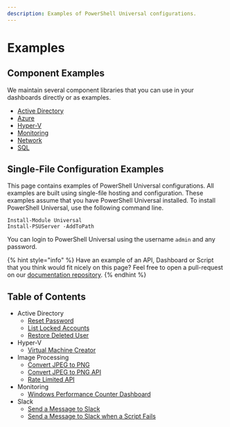 ```yaml
---
description: Examples of PowerShell Universal configurations.
---
```


# Examples

## Component Examples

We maintain several component libraries that you can use in your dashboards directly or as examples. 

* [Active Directory](https://github.com/ironmansoftware/powershell-universal/blob/master/Components/ActiveDirectory/UniversalDashboard.ActiveDirectory.psm1)
* [Azure](https://github.com/ironmansoftware/powershell-universal/tree/master/Components/Azure) 
* [Hyper-V](https://github.com/ironmansoftware/powershell-universal/tree/master/Components/Hyper-V) 
* [Monitoring](https://github.com/ironmansoftware/powershell-universal/tree/master/Components/Monitoring)
* [Network](https://github.com/ironmansoftware/powershell-universal/tree/master/Components/Network)
* [SQL](https://github.com/ironmansoftware/powershell-universal/tree/master/Components/SQL)

## Single-File Configuration Examples 

This page contains examples of PowerShell Universal configurations. All examples are built using single-file hosting and configuration. These examples assume that you have PowerShell Universal installed. To install PowerShell Universal, use the following command line. 

```text
Install-Module Universal
Install-PSUServer -AddToPath
```

You can login to PowerShell Universal using the username `admin` and any password. 

{% hint style="info" %}
Have an example of an API, Dashboard or Script that you think would fit nicely on this page? Feel free to open a pull-request on our [documentation repository](https://github.com/ironmansoftware/universal-docs). 
{% endhint %}

## Table of Contents

* Active Directory
  * [Reset Password](active-directory.md#reset-password)
  * [List Locked Accounts](active-directory.md#list-locked-accounts)
  * [Restore Deleted User](active-directory.md#restore-deleted-user)
* Hyper-V
  * [Virtual Machine Creator](hyper-v.md#virtual-machine-creator)
* Image Processing
  * [Convert JPEG to PNG](image-processing.md#convert-jpeg-to-png)
  * [Convert JPEG to PNG API](image-processing.md#convert-jpeg-to-png-api)
  * [Rate Limited API](image-processing.md#rate-limited-conversion-api)
* Monitoring
  * [Windows Performance Counter Dashboard](monitoring.md#windows-performance-counter-charts)
* Slack
  * [Send a Message to Slack](slack.md#send-message-to-slack)
  * [Send a Message to Slack when a Script Fails](slack.md#send-slack-message-on-failed-job)

